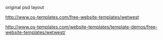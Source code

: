 original psd layout

http://www.os-templates.com/free-website-templates/wetwest

http://www.os-templates.com/website-templates/template-demos/free-website-templates/wetwest/